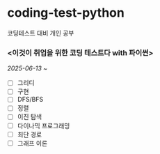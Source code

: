 # coding-test-python
코딩테스트 대비 개인 공부


### <이것이 취업을 위한 코딩 테스트다 with 파이썬>

_2025-06-13 ~_

- [ ] 그리디
- [ ] 구현
- [ ] DFS/BFS
- [ ] 정렬
- [ ] 이진 탐색
- [ ] 다이나믹 프로그래밍
- [ ] 최단 경로
- [ ] 그래프 이론